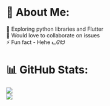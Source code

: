 # 💫 About Me:
🔭 Exploring python libraries and Flutter<br>👯 Would love to collaborate on issues<br>⚡ Fun fact - Hehe ᓚᘏᗢ

# 📊 GitHub Stats:
![](https://github-readme-stats.vercel.app/api?username=ooprathamm&theme=transparent&hide_border=true&include_all_commits=true&count_private=false)<br/>
![](https://github-readme-stats.vercel.app/api/top-langs/?username=ooprathamm&theme=dark&hide_border=true&include_all_commits=true&count_private=false&layout=compact)
